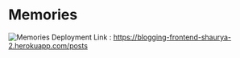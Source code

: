 # Memories

![Memories](https://i.ibb.co/7CmVbCW/image.png)
Deployment Link : https://blogging-frontend-shaurya-2.herokuapp.com/posts
